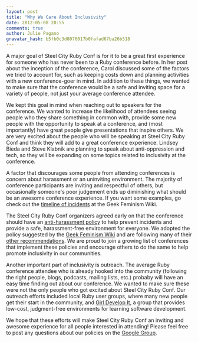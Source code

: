 ```yaml
---
layout: post
title: "Why We Care About Inclusivity"
date: 2012-05-08 20:55
comments: true
author: Julie Pagano
gravatar_hash: b5fb0c3d8076017b0fafad67ba26b518
---
```


A major goal of Steel City Ruby Conf is for it to be a great first experience
for someone who has never been to a Ruby conference before.  In her post about
the inception of the conference, Carol discussed some of the factors we tried to
account for, such as keeping costs down and planning activities with a new
conference-goer in mind.  In addition to these things, we wanted to make sure
that the conference would be a safe and inviting space for a variety of people,
not just your average conference attendee.

We kept this goal in mind when reaching out to speakers for the conference.  We
wanted to increase the likelihood of attendees seeing people who they share
something in common with, provide some new people with the opportunity to speak
at a conference, and (most importantly) have great people give presentations that
inspire others.  We are very excited about the people who will be speaking at
Steel City Ruby Conf and think they will add to a great conference experience.
Lindsey Bieda and Steve Klabnik are planning to speak about anti-oppression and
tech, so they will be expanding on some topics related to inclusivity at the
conference.

A factor that discourages some people from attending conferences is concern
about harassment or an uninviting environment.  The majority of conference
participants are inviting and respectful of others, but occasionally someone's
poor judgement ends up diminishing what should be an awesome conference
experience.  If you want some examples, go check out the
[timeline of incidents](http://geekfeminism.wikia.com/wiki/Timeline_of_incidents)
at the Geek Feminism Wiki.

The Steel City Ruby Conf organizers agreed early on that the conference should
have an [anti-harassment policy](http://steelcityrubyconf.org/policies#antiharassment)
to help prevent incidents and provide a safe, harassment-free environment for
everyone.  We adopted the policy suggested by the
[Geek Feminism Wiki](http://geekfeminism.wikia.com/wiki/Conference_anti-harassment/Policy)
and are following many of their
[other recommendations](http://geekfeminism.wikia.com/wiki/Conference_anti-harassment).
We are proud to join a growing list of conferences that implement these policies
and encourage others to do the same to help promote inclusivity in our communities.

Another important part of inclusivity is outreach. The average Ruby conference
attendee who is already hooked into the community (following the right people,
blogs, podcasts, mailing lists, etc.) probaby will have an easy time finding out
about our conference. We wanted to make sure these were not the only people
who got excited about Steel City Ruby Conf.  Our outreach efforts included local
Ruby user groups, where many new people get their start in the community, and
[Girl Develop It](http://girldevelopit.com/), a group that provides low-cost,
judgment-free environments for learning software development.

We hope that these efforts will make Steel City Ruby Conf an inviting and awesome
experience for all people interested in attending!  Please feel free to post
any questions about our policies on the [Google Group](http://groups.google.com/group/steel-city-ruby-conf).